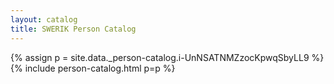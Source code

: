 ```yaml
---
layout: catalog
title: SWERIK Person Catalog
---
```

{% assign p = site.data._person-catalog.i-UnNSATNMZzocKpwqSbyLL9 %}
{% include person-catalog.html p=p %}

